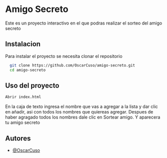# Amigo Secreto

Este es un proyecto interactivo en el que podras realizar el sorteo del amigo secreto


## Instalacion 

Para instalar el proyecto se necesita clonar el repositorio 

```bash
  git clone https://github.com/OscarCuso/amigo-secreto.git
  cd amigo-secreto
```
    
## Uso del proyecto

```bash
Abrir index.html
```
En la caja de texto ingresa el nombre que vas a agregar a la lista y dar clic en añadir, asi con todos los nombres que quiereas agregar.
Despues de haber agragado todos los nombres dale clic en Sortear amigo.
Y aparecera tu amigo secreto

## Autores

- [@OscarCuso](https://github.com/OscarCuso)